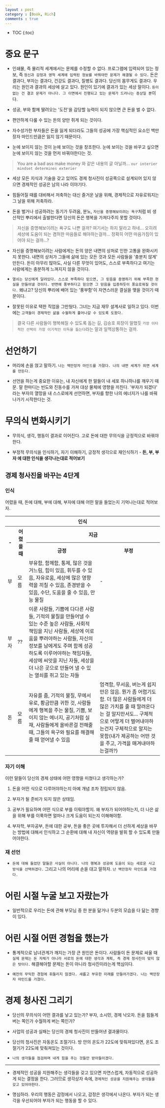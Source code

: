 ```yaml
---
layout : post
category : [Book, Rich]
comments : true
---
```


* TOC
{:toc}

# 중요 문구

* 인쇄물, 즉 물리적 세계에서는 문제를 수정할 수 없다. 프로그램에 입력되어 있는 정보, 즉 `정신과 감정과 영적 세계에 입력된 정보를 바꿔야만 문제가 해결될 수 있다.` 돈은 결과다, 부자는 결과다, 건강도
결과다, 질병도 결과다. 당신의 몸무게도 결과다. 우리는 원인과 결과의 세상에 살고 있다. 원인이 있기에 결과가 있는 세상 말이다. `돈이 없는 건 결코 문제가 아니다. 그 이면에서 진행되고 있는 문제가 드러나는 증상일 뿐`이다.

* 성공, 부와 함께 딸려오는 '도전'을 감당할 능력이 되지 않으면 큰 돈을 벌 수 없다.

* 편안하게 다룰 수 있는 돈의 양만 쥐게 되는 것이다.

* 자수성가한 부자들은 돈을 잃게 되더라도 그들의 성공에 가장 핵심적인 요소인 백만장자 마인드만큼은 잃지 않기 때문이다.

* 눈에 보이지 않는 것이 눈에 보이는 것을 창조한다. 눈에 보이는 것을 바꾸고 싶으면 눈에 보이지 않는 것을 먼저 바꿔야한다는 것.

> You are a bad ass make money 와 같은 내용의 글 아닐까... `our interier mindset determines exterier`


* 세상 모든 지식과 기술을 갖고 있어도 경제 청사진이 성공쪽으로 설계되어 있지 않으면 경제적인 성공은 남의 나라 이야기다.

* 힘들어질 때를 대비해서 저축하는 대신 즐거운 날을 위해, 경제적으로 자유로워지는 그 날을 위해 저축하라.

* 돈을 벌거나 성공하려는 동기가 두려움, 분노, `자신을 증명해보이려는 욕구`처럼 비 생산적인 뿌리에서 출발한다면 당신의 돈은 행복을 가져다주지 못할 것이다.

> 자신을 증명해보이려는 욕구도 나쁜 걸까? 여기서는 하지 말라고 하네... 오히려 세상에 도움이 되는 겸허한 마음들로 해야하는걸까... 정확히 어떤 마음가짐이 있어야 되는 걸까...?

* 자신을 증명해보이려는 사람에게는 돈의 양은 내면의 상처로 인한 고통을 완화시키지 못한다. 내면의 상처가 그들에 삶에 있는 모든 것과 모든 사람들을 '충분치 않게' 만든다. 돈이 아무리 많아도, 사실 다른 무엇이
있어도, 스스로 부족하다고 여기는 사람에게는 충분하게 느껴지지 않을 것이다.

* `열쇠는 당신에게 달려있다. 스스로 부족하다 믿으면, 그 믿음을 증명하기 위해 부족한 현실을 만들어낼 것이다. 반면에 풍부하다고 믿으면 그 믿음을 입증하듯이 풍요로워질 것이다.` 왜냐고? 당신의 뿌리에 배어 있는
'풍부함'이 자연스러운 결실을 맺을 것이기 때문이다.

* 잘못된 이유로 택한 직업을 그만뒀다. 그녀는 지금 재무 설계사로 일하고 있다. 이번에는 `고객들이 경제적인 삶을 수월하게 풀어나갈 수 있도록 도왔다.`

> 결국 다른 사람들이 행복해질 수 있도록 돕는 길, 김승호 회장이 말했듯 `가장 이타적인 선택이 가장 이기적인 이득을 돕는다`라는 말과 일맥상통하는 걸까.

# 선언하기

* 머리에 손을 얹고 말하기. `나는 백만장자 마인드를 가졌다. 나의 내면 세계가 외면 세계를 만든다.`

* 선언을 하는게 중요한 이유는, 내 자신에게 한 말들이 내 세포 하나하나를 깨우기 때문. 말 한마디는 빈도와 진동수를 가져 대상 물체에 영향을 끼친다. '부자가 되겠다' 라는 부자의 열망을 내 스스로에게 선언하면,
부자를 향한 나의 에너지가 나를 바꿔나가기 시작한다는 것.


# 무의식 변화시키기

* 무의식, 생각, 행동이 결과로 이어진다. 고로 돈에 대한 무의식을 긍정적으로 바꿔야한다.

* 부정적 무의식을 인식하기, 자기 이해하기, 긍정적 생각으로 재인식하기 - **돈, 부, 부자 에 대한 인식을 생각나는대로 적어보기**

## 경제 청사진을 바꾸는 4단계

### 인식

어렸을 때, 돈에 대해, 부에 대해, 부자에 대해 어떤 말을 들었는지 기억나는대로 적어보자.

<table>
    <tr><th colspan=4>인식</th></tr>
    <tr>
        <th rowspan=2>-</th>
        <th rowspan=2>어렸을 때</th>
        <th colspan=2>지금</th>
    </tr>
    <tr>
        <th>긍정</th>
        <th id=neg-cell>부정</th>
    </tr>
    <tr>
        <td>부</td>
        <td>모름</td>
        <td>부유함, 함께함, 통제, 많은 것을 거느림, 힘이 있음, 휘두를 수 있음, 자유로움, 세상에 많은 영향력을 끼칠 수 있음, 존경받을 수 있음, 수단, 도움을 줄 수 있음, 만능 물질
        </td>
        <td>-</td>
    <tr>
    <tr>
        <td>부자</td>
        <td>??</td>
        <td>이룬 사람들, 기쁨에 다다른 사람들, 기적의 물질을 만들어낼 수 있는 수준 높은 사람들, 사회적 책임을 지닌 사람들, 세상에 이로움을 뿌려야하는 사람들, 자신의 정보를 남에게도 주며 함께
            성공하도록
            이루어야하는 책임자들, 세상에 씨앗을 지닌 자들, 세상을 더 나은 곳으로 만들어 낼 수 있는 열쇠를 쥐고 있는 자들
        </td>
        <td>-</td>
    </tr>
    <tr>
        <td>돈</td>
        <td>모름</td>
        <td>자유를 줌, 기적의 물질, 무에서 유로, 황금만큼 귀한 것, 사람들에게 행복을 주는 물질, 기쁨, 보이지 않는 에너지, 공기처럼 실재, 사람들에게 올바른걸 전해줄때, 그들의 욕구와 필요를 해결해
            줄 때 얻어낼 수 있음
        <td>
        엄격함, 무서움, 버는게 쉽지만은 않음. 뭔가 좀 어렵기도 함. 
        더 많은 사람들에게 더 많은 가치를 줄 때 딸려온다는 걸 알지만서도... 
        구체적으로 어떻게 더 벌어내야하는건지 구체적으로 알지는
        못함(내가 제공하는 어떤 것을 주고, 가격을 매겨내야하는걸까?)
        </td>
    </tr>


</table>

### 자기 이해

이런 말들이 당신의 경제 상태에 어떤 영향을 미쳤다고 생각하는가?

1. 돈을 어떤 식으로 다루어야하는지 아예 개념 조차 정립되지 않음.
2. 부자가 될 준비가 되지 않은 상태임.

3. 공부가 필요하며 어떤 식으로 부를 이뤄야할지. 왜 부자가 되어야하는지, 더 나은 삶을 위해 부를 이룩하면 얼마나 크게 도움이 되는지 이해해야함.

4. 부자학, 부자공부, 돈에 대한 공부, 돈을 좋은 곳에 투자해서 더 선하게 세상을 바꾸는 방법에 대해서 인식하고 그 순환에 대해 내 자신이 역량을 발휘 할 수 있도록 만들어야한다.

### 재 선언

* `돈에 대해 들었던 말들은 사실이 아니다. 나의 행복과 성공에 도움이 되는 새로운 사고 방식을 선택하겠다.` 그리고 나의 머리에 손을 대고 말하자. `난 백만장자 마인드를 가졌다.`

# 어린 시절 누굴 보고 자랐는가

* 일반적으로 우리는 돈에 관해 부모님 중 한 분을 닮거나 두분의 모습을 다 닮는 경향이 있다.

# 어린 시절 어떤 경험을 했는가

* 통계적으로 남녀관계가 깨지는 가장 큰 원인은 돈이다. 사람들이 돈 문제로 싸울 때 `실제 문제는 돈 자체가 아니라 서로의 돈에 대한 생각과 계획, 즉 경제 청사진이 맞지 않은 탓이다.` 해결해야할 문제는 돈이
아니라 청사진이라는게 핵심이다.

* `예전의 무익한 경험에 휘둘리지 않겠다. 새롭고 부유한 미래를 만들어가겠다. 나는 백만장자 마인드를 가졌다.`

# 경제 청사진 그리기

* 당신의 무의식이 어떤 결과를 낳고 있는가? 부자, 소시민, 경제 낙오자. 돈을 힘들게 버는 쪽인가 수월하게 버는 쪽인가?

* 사업의 성공과 실패는 당신의 경제 청사진이 만들어낸 결과물이다.

* 당신의 청사진은 자동온도 조절기다. 방 안의 온도가 22도에 맞춰져있다면, 온도 조절기가 22도에 맞춰져있는 것이다.

* `나의 생각들을 점검하며 내게 힘을 주는 것들만 받아들이겠다.`

---

* 경제적인 성공을 지원해주는 생각들을 갖고 있으면 자연스럽게, 자동적으로 성공하게 되는 결정을 한다. 그러므로 생각상자 속에, `경제적인 성공을 지원해주는 생각들을 갖고 있어야한다.`

* 명심하라. 우리의 행동은 감정에서 나오고, 감정은 생각에서 나온다. 부자가 되는 생각을 우선되어야 부자가 되는 행동을 할 수 있다.

